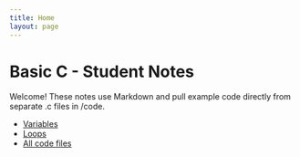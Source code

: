 ```yaml
---
title: Home
layout: page
---
```


# Basic C - Student Notes

Welcome! These notes use Markdown and pull example code directly from separate .c files in /code.

- [Variables](variables.md)
- [Loops](loops.md)
- [All code files](code.md)
